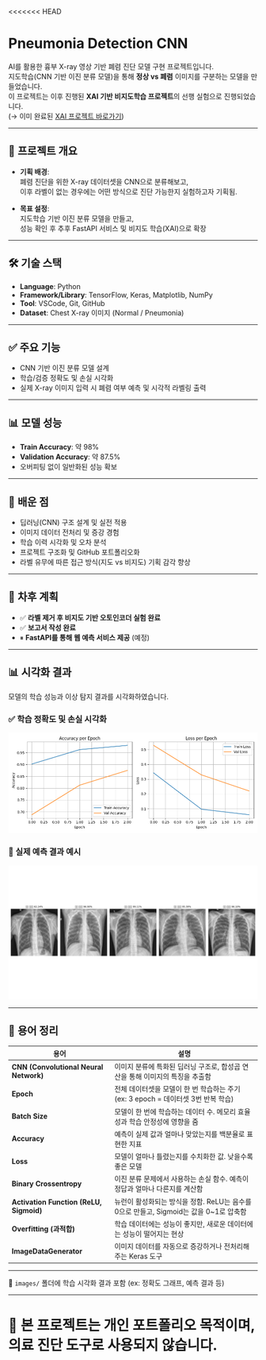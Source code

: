 <<<<<<< HEAD
#  Pneumonia Detection CNN

AI를 활용한 흉부 X-ray 영상 기반 폐렴 진단 모델 구현 프로젝트입니다.  
지도학습(CNN 기반 이진 분류 모델)을 통해 **정상 vs 폐렴** 이미지를 구분하는 모델을 만들었습니다.  
이 프로젝트는 이후 진행된 **XAI 기반 비지도학습 프로젝트**의 선행 실험으로 진행되었습니다.  
(→ 이미 완료된 [XAI 프로젝트 바로가기](https://github.com/soyomii/pneumonia-anomaly-xai))



---



## 🚧 프로젝트 개요

- **기획 배경**:  
  폐렴 진단을 위한 X-ray 데이터셋을 CNN으로 분류해보고,  
  이후 라벨이 없는 경우에는 어떤 방식으로 진단 가능한지 실험하고자 기획됨.

- **목표 설정**:  
  지도학습 기반 이진 분류 모델을 만들고,  
  성능 확인 후 추후 FastAPI 서비스 및 비지도 학습(XAI)으로 확장



---



## 🛠 기술 스택

- **Language**: Python  
- **Framework/Library**: TensorFlow, Keras, Matplotlib, NumPy  
- **Tool**: VSCode, Git, GitHub  
- **Dataset**: Chest X-ray 이미지 (Normal / Pneumonia)



---



## ✅ 주요 기능

- CNN 기반 이진 분류 모델 설계
- 학습/검증 정확도 및 손실 시각화
- 실제 X-ray 이미지 입력 시 폐렴 여부 예측 및 시각적 라벨링 출력



---



## 📊 모델 성능

- **Train Accuracy**: 약 98%  
- **Validation Accuracy**: 약 87.5%  
- 오버피팅 없이 일반화된 성능 확보



---



## 🧠 배운 점

- 딥러닝(CNN) 구조 설계 및 실전 적용
- 이미지 데이터 전처리 및 증강 경험
- 학습 이력 시각화 및 오차 분석
- 프로젝트 구조화 및 GitHub 포트폴리오화
- 라벨 유무에 따른 접근 방식(지도 vs 비지도) 기획 감각 향상



---



## 🚀 차후 계획

- ✅ **라벨 제거 후 비지도 기반 오토인코더 실험 완료**  
- ✅ **보고서 작성 완료**
- ⏸ **FastAPI를 통해 웹 예측 서비스 제공** (예정)  




---


## 📊 시각화 결과



모델의 학습 성능과 이상 탐지 결과를 시각화하였습니다.




### ✅ 학습 정확도 및 손실 시각화  
![학습 정확도 및 손실 시각화](https://github.com/soyomii/pneumonia-detection-cnn/blob/main/images/%ED%95%99%EC%8A%B5%EC%A0%95%ED%99%95%EB%8F%84%20%EB%B0%8F%20%EC%86%90%EC%8B%A4%20%EC%8B%9C%EA%B0%81%EB%8F%84.png?raw=true)



### 🧪 실제 예측 결과 예시  
![실제 예측 결과 예시](https://github.com/soyomii/pneumonia-detection-cnn/blob/main/images/%EC%8B%A4%EC%A0%9C%20%EC%98%88%EC%B8%A1%20%EA%B2%B0%EA%B3%BC%20%EC%98%88%EC%8B%9C.png?raw=true)



---



## 📘 용어 정리

| 용어 | 설명 |
|------|------|
| **CNN (Convolutional Neural Network)** | 이미지 분류에 특화된 딥러닝 구조로, 합성곱 연산을 통해 이미지의 특징을 추출함 |
| **Epoch** | 전체 데이터셋을 모델이 한 번 학습하는 주기 (ex: 3 epoch = 데이터셋 3번 반복 학습) |
| **Batch Size** | 모델이 한 번에 학습하는 데이터 수. 메모리 효율성과 학습 안정성에 영향을 줌 |
| **Accuracy** | 예측이 실제 값과 얼마나 맞았는지를 백분율로 표현한 지표 |
| **Loss** | 모델이 얼마나 틀렸는지를 수치화한 값. 낮을수록 좋은 모델 |
| **Binary Crossentropy** | 이진 분류 문제에서 사용하는 손실 함수. 예측이 정답과 얼마나 다른지를 계산함 |
| **Activation Function (ReLU, Sigmoid)** | 뉴런이 활성화되는 방식을 정함. ReLU는 음수를 0으로 만들고, Sigmoid는 값을 0~1로 압축함 |
| **Overfitting (과적합)** | 학습 데이터에는 성능이 좋지만, 새로운 데이터에는 성능이 떨어지는 현상 |
| **ImageDataGenerator** | 이미지 데이터를 자동으로 증강하거나 전처리해주는 Keras 도구 |



---



📁 `images/` 폴더에 학습 시각화 결과 포함 (ex: 정확도 그래프, 예측 결과 등)



---




📌 본 프로젝트는 개인 포트폴리오 목적이며, 의료 진단 도구로 사용되지 않습니다.
=======

